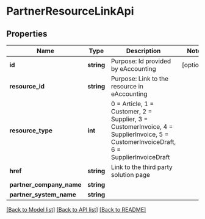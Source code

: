 # PartnerResourceLinkApi

## Properties
Name | Type | Description | Notes
------------ | ------------- | ------------- | -------------
**id** | **string** | Purpose: Id provided by eAccounting | [optional] 
**resource_id** | **string** | Purpose: Link to the resource in eAccounting | 
**resource_type** | **int** | 0 &#x3D; Article, 1 &#x3D; Customer, 2 &#x3D; Supplier, 3 &#x3D; CustomerInvoice, 4 &#x3D; SupplierInvoice,  5 &#x3D; CustomerInvoiceDraft, 6 &#x3D; SupplierInvoiceDraft | 
**href** | **string** | Link to the third party solution page | 
**partner_company_name** | **string** |  | 
**partner_system_name** | **string** |  | 

[[Back to Model list]](../../README.md#documentation-for-models) [[Back to API list]](../../README.md#documentation-for-api-endpoints) [[Back to README]](../../README.md)

